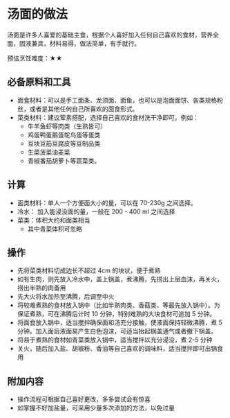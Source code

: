 # 汤面的做法

汤面是许多人喜爱的基础主食，根据个人喜好加入任何自己喜欢的食材，营养全面，固液兼具，材料易得，做法简单，有手就行。

预估烹饪难度：★★

## 必备原料和工具

- 面食材料：可以是手工面条、龙须面、面鱼，也可以是泡面面饼、各类规格粉丝，或者是其他任何自己所喜欢的面食形式。
- 菜类材料：建议荤素搭配，选择自己喜欢的食材洗干净即可。例如：
  - 牛羊鱼虾等肉类（生熟皆可）
  - 鸡蛋鸭蛋鹅蛋鸵鸟蛋等蛋类
  - 豆块豆筋豆腐皮等豆制品类
  - 生菜菠菜油麦菜
  - 青椒番茄胡萝卜等蔬菜类。

## 计算

- 面类材料：单人一个方便面大小的量，可以在 70-230g 之间选择。
- 冷水： 加入能浸没面的量，一般在 200 - 400 ml 之间选择
- 菜类：体积大约和面类相当
  - 其中青菜体积可忽略

## 操作

- 先将菜类材料切成边长不超过 4cm 的块状，便于煮熟
- 如有生肉，则先放入冷水中，盖上锅盖，煮沸腾，先捞出上层血沫，再关火，捞出半熟的肉备用
- 先大火将水加热至沸腾，后调至中火
- 将较难煮熟的食材放入锅中（比如半熟肉类、香菇类、等最先放入锅中）。为保证煮熟，可在沸腾后计时 10 分钟，特别难熟的大块食材可追加 5 分钟。
- 将面食放入锅中，适当搅拌确保面和汤充分接触，使液面保持轻微沸腾，煮 5 分钟。加入面后液面易产生白色泡沫，可适当抬起锅盖通气或者撤下锅盖。
- 将易于煮熟的食材如青菜类放入锅中，适当搅拌以充分浸没，煮 2-5 分钟
- 关火，随后加入盐、胡椒粉、香油等自己喜欢的调味料，适当搅拌即可出锅食用

## 附加内容

- 操作流程可根据自己喜好更改，多多尝试会有惊喜
- 如掌握不好加盐量，可采用少量多次添加的方法，以免过量


